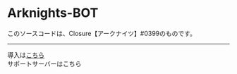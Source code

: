 # Arknights-BOT

このソースコードは、Closure【アークナイツ】#0399のものです。  
***
導入は[こちら](https://discord.com/api/oauth2/authorize?client_id=688553944661754054&permissions=540076096&scope=bot)  
サポートサーバーはこちら
